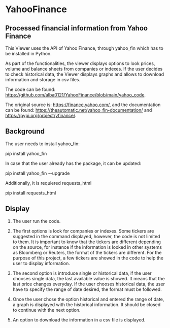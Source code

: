 # YahooFinance

## Processed financial information from Yahoo Finance

This Viewer uses the API of Yahoo Finance, through yahoo_fin which has to be installed in Python.

As part of the functionalities, the viewer displays options to look prices, volume and balance sheets from companies or indexes. If the user decides to check historical data, the Viewer displays graphs and allows to download information and storage in csv files.

The code can be found: https://github.com/alba0121/YahooFinance/blob/main/yahoo_code.

The original source is: https://finance.yahoo.com/, and the documentation can be found: https://theautomatic.net/yahoo_fin-documentation/ and https://pypi.org/project/yfinance/.

## Background

The user needs to install yahoo_fin:

pip install yahoo_fin

In case that the user already has  the package, it can be updated:

pip install yahoo_fin --upgrade

Additionally, it is requiered requests_html

pip install requests_html

## Display

1. The user run the code.

2. The first options is look for companies or indexes. Some tickers are suggested in the command displayed, however, the code is not limited to them. It is important to know that the tickers are different depending on the source, for instance if the information is looked in other systems as Bloomberg or Reuters, the format of the tickers are different.
For the purpose of this project, a few tickers are showed in the code to help the user to display information.

3. The second option is introduce single or historical data, if the user chooses single data, the last available value is showed. It means that the last price changes everyday.
If the user chooses historical data, the user have to specify the range of date desired, the format must be followed.

4. Once the user chose the option historical and entered the range of date, a graph is displayed with the historical information. It should be closed to continue with the next option.

5. An option to download the information in a csv file is displayed.
